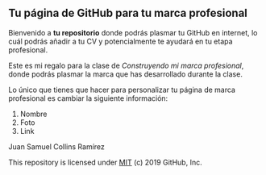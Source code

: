 ## Tu página de GitHub para tu marca profesional

Bienvenido a **tu repositorio** donde podrás plasmar tu GitHub en internet, lo cuál podrás añadir a tu CV y potencialmente te ayudará en tu etapa profesional.

Este es mi regalo para la clase de *Construyendo mi marca profesional*, donde podrás plasmar la marca que has desarrollado durante la clase.

Lo único que tienes que hacer para personalizar tu página de marca profesional es cambiar la siguiente información:
1. Nombre
2. Foto
3. Link

Juan Samuel Collins Ramírez

This repository is licensed under [MIT](../LICENSE) (c) 2019 GitHub, Inc.
